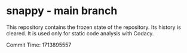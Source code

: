# snappy - main branch

This repository contains the frozen state of the repository.
Its history is cleared. It is used only for static code
analysis with Codacy.

Commit Time: 1713895557